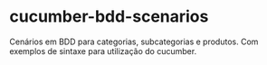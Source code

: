 # cucumber-bdd-scenarios

Cenários em BDD para categorias, subcategorias e produtos. Com exemplos de sintaxe para utilização do cucumber.
